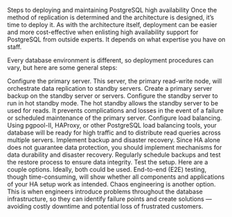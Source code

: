 Steps to deploying and maintaining PostgreSQL high availability
Once the method of replication is determined and the architecture is designed, it’s time to deploy it. As with the architecture itself, deployment can be easier and more cost-effective when enlisting high availability support for PostgreSQL from outside experts. It depends on what expertise you have on staff. 

Every database environment is different, so deployment procedures can vary, but here are some general steps:

Configure the primary server. This server, the primary read-write node, will orchestrate data replication to standby servers.
Create a primary server backup on the standby server or servers. 
Configure the standby server to run in hot standby mode. The hot standby allows the standby server to be used for reads. It prevents complications and losses in the event of a failure or scheduled maintenance of the primary server.
Configure load balancing. Using pgpool-II, HAProxy, or other PostgreSQL load balancing tools, your database will be ready for high traffic and to distribute read queries across multiple servers.
Implement backup and disaster recovery. Since HA alone does not guarantee data protection, you should implement mechanisms for data durability and disaster recovery.
 Regularly schedule backups and test the restore process to ensure data integrity.
Test the setup. Here are a couple options. Ideally, both could be used. 
End-to-end (E2E) testing, though time-consuming, will show whether all components and applications of your HA setup work as intended.
Chaos engineering is another option. This is when engineers introduce problems throughout the database infrastructure, so they can identify failure points and create solutions — avoiding costly downtime and potential loss of frustrated customers.